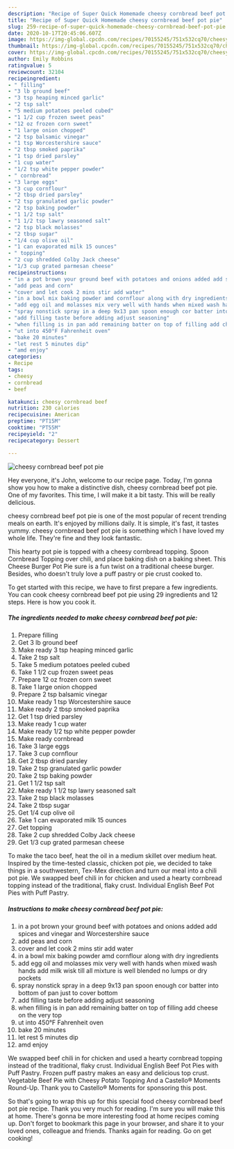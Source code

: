 ```yaml
---
description: "Recipe of Super Quick Homemade cheesy cornbread beef pot pie"
title: "Recipe of Super Quick Homemade cheesy cornbread beef pot pie"
slug: 259-recipe-of-super-quick-homemade-cheesy-cornbread-beef-pot-pie
date: 2020-10-17T20:45:06.607Z
image: https://img-global.cpcdn.com/recipes/70155245/751x532cq70/cheesy-cornbread-beef-pot-pie-recipe-main-photo.jpg
thumbnail: https://img-global.cpcdn.com/recipes/70155245/751x532cq70/cheesy-cornbread-beef-pot-pie-recipe-main-photo.jpg
cover: https://img-global.cpcdn.com/recipes/70155245/751x532cq70/cheesy-cornbread-beef-pot-pie-recipe-main-photo.jpg
author: Emily Robbins
ratingvalue: 5
reviewcount: 32104
recipeingredient:
- " filling"
- "3 lb ground beef"
- "3 tsp heaping minced garlic"
- "2 tsp salt"
- "5 medium potatoes peeled cubed"
- "1 1/2 cup frozen sweet peas"
- "12 oz frozen corn sweet"
- "1 large onion chopped"
- "2 tsp balsamic vinegar"
- "1 tsp Worcestershire sauce"
- "2 tbsp smoked paprika"
- "1 tsp dried parsley"
- "1 cup water"
- "1/2 tsp white pepper powder"
- " cornbread"
- "3 large eggs"
- "3 cup cornflour"
- "2 tbsp dried parsley"
- "2 tsp granulated garlic powder"
- "2 tsp baking powder"
- "1 1/2 tsp salt"
- "1 1/2 tsp lawry seasoned salt"
- "2 tsp black molasses"
- "2 tbsp sugar"
- "1/4 cup olive oil"
- "1 can evaporated milk 15 ounces"
- " topping"
- "2 cup shredded Colby Jack cheese"
- "1/3 cup grated parmesan cheese"
recipeinstructions:
- "in a pot brown your ground beef with potatoes and onions added add spices and vinegar and Worcestershire sauce"
- "add peas and corn"
- "cover and let cook 2 mins stir add water"
- "in a bowl mix baking powder amd cornflour along with dry ingredients"
- "add egg oil and molasses mix very well with hands when mixed wash hands add milk wisk till all mixture is well blended no lumps or dry pockets"
- "spray nonstick spray in a deep 9x13 pan spoon enough cor batter into bottom of pan just to cover bottom"
- "add filling taste before adding adjust seasoning"
- "when filling is in pan add remaining batter on top of filling add cheese on the very top"
- "ut into 450°F Fahrenheit oven"
- "bake 20 minutes"
- "let rest 5 minutes dip"
- "amd enjoy"
categories:
- Recipe
tags:
- cheesy
- cornbread
- beef

katakunci: cheesy cornbread beef 
nutrition: 230 calories
recipecuisine: American
preptime: "PT15M"
cooktime: "PT55M"
recipeyield: "2"
recipecategory: Dessert

---
```



![cheesy cornbread beef pot pie](https://img-global.cpcdn.com/recipes/70155245/751x532cq70/cheesy-cornbread-beef-pot-pie-recipe-main-photo.jpg)

Hey everyone, it's John, welcome to our recipe page. Today, I'm gonna show you how to make a distinctive dish, cheesy cornbread beef pot pie. One of my favorites. This time, I will make it a bit tasty. This will be really delicious.

cheesy cornbread beef pot pie is one of the most popular of recent trending meals on earth. It's enjoyed by millions daily. It is simple, it's fast, it tastes yummy. cheesy cornbread beef pot pie is something which I have loved my whole life. They're fine and they look fantastic.

This hearty pot pie is topped with a cheesy cornbread topping. Spoon Cornbread Topping over chili, and place baking dish on a baking sheet. This Cheese Burger Pot Pie sure is a fun twist on a traditional cheese burger. Besides, who doesn&#39;t truly love a puff pastry or pie crust cooked to.


To get started with this recipe, we have to first prepare a few ingredients. You can cook cheesy cornbread beef pot pie using 29 ingredients and 12 steps. Here is how you cook it.

<!--inarticleads1-->

##### The ingredients needed to make cheesy cornbread beef pot pie:

1. Prepare  filling
1. Get 3 lb ground beef
1. Make ready 3 tsp heaping minced garlic
1. Take 2 tsp salt
1. Take 5 medium potatoes peeled cubed
1. Take 1 1/2 cup frozen sweet peas
1. Prepare 12 oz frozen corn sweet
1. Take 1 large onion chopped
1. Prepare 2 tsp balsamic vinegar
1. Make ready 1 tsp Worcestershire sauce
1. Make ready 2 tbsp smoked paprika
1. Get 1 tsp dried parsley
1. Make ready 1 cup water
1. Make ready 1/2 tsp white pepper powder
1. Make ready  cornbread
1. Take 3 large eggs
1. Take 3 cup cornflour
1. Get 2 tbsp dried parsley
1. Take 2 tsp granulated garlic powder
1. Take 2 tsp baking powder
1. Get 1 1/2 tsp salt
1. Make ready 1 1/2 tsp lawry seasoned salt
1. Take 2 tsp black molasses
1. Take 2 tbsp sugar
1. Get 1/4 cup olive oil
1. Take 1 can evaporated milk 15 ounces
1. Get  topping
1. Take 2 cup shredded Colby Jack cheese
1. Get 1/3 cup grated parmesan cheese


To make the taco beef, heat the oil in a medium skillet over medium heat. Inspired by the time-tested classic, chicken pot pie, we decided to take things in a southwestern, Tex-Mex direction and turn our meal into a chili pot pie. We swapped beef chili in for chicken and used a hearty cornbread topping instead of the traditional, flaky crust. Individual English Beef Pot Pies with Puff Pastry. 

<!--inarticleads2-->

##### Instructions to make cheesy cornbread beef pot pie:

1. in a pot brown your ground beef with potatoes and onions added add spices and vinegar and Worcestershire sauce
1. add peas and corn
1. cover and let cook 2 mins stir add water
1. in a bowl mix baking powder amd cornflour along with dry ingredients
1. add egg oil and molasses mix very well with hands when mixed wash hands add milk wisk till all mixture is well blended no lumps or dry pockets
1. spray nonstick spray in a deep 9x13 pan spoon enough cor batter into bottom of pan just to cover bottom
1. add filling taste before adding adjust seasoning
1. when filling is in pan add remaining batter on top of filling add cheese on the very top
1. ut into 450°F Fahrenheit oven
1. bake 20 minutes
1. let rest 5 minutes dip
1. amd enjoy


We swapped beef chili in for chicken and used a hearty cornbread topping instead of the traditional, flaky crust. Individual English Beef Pot Pies with Puff Pastry. Frozen puff pastry makes an easy and delicious top crust. Vegetable Beef Pie with Cheesy Potato Topping And a Castello® Moments Round-Up. Thank you to Castello® Moments for sponsoring this post. 

So that's going to wrap this up for this special food cheesy cornbread beef pot pie recipe. Thank you very much for reading. I'm sure you will make this at home. There's gonna be more interesting food at home recipes coming up. Don't forget to bookmark this page in your browser, and share it to your loved ones, colleague and friends. Thanks again for reading. Go on get cooking!
